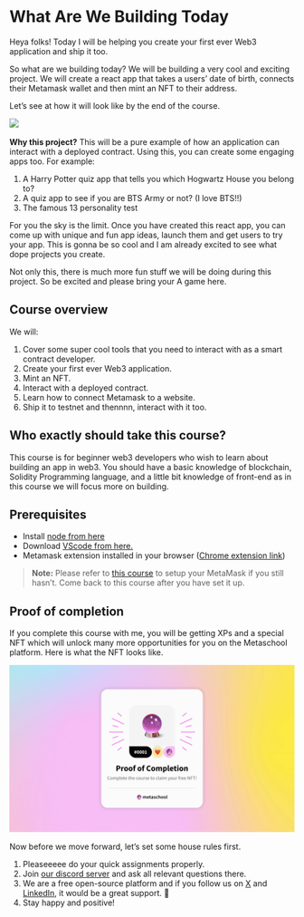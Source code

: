 # What Are We Building Today

Heya folks! Today I will be helping you create your first ever Web3 application and ship it too.

So what are we building today? We will be building a very cool and exciting project. We will create a react app that takes a users’ date of birth, connects their Metamask wallet and then mint an NFT to their address.

Let’s see at how it will look like by the end of the course.

![](https://raw.githubusercontent.com/0xmetaschool/Learning-Projects/refs/heads/main/assests_for_all/assests_for_horoscope/webp%20images%20new/L1%20Image%201.webp)

**Why this project?** This will be a pure example of how an application can interact with a deployed contract. Using this, you can create some engaging apps too. For example:

1. A Harry Potter quiz app that tells you which Hogwartz House you belong to?
2. A quiz app to see if you are BTS Army or not? (I love BTS!!)
3. The famous 13 personality test

For you the sky is the limit. Once you have created this react app, you can come up with unique and fun app ideas, launch them and get users to try your app. This is gonna be so cool and I am already excited to see what dope projects you create.

Not only this, there is much more fun stuff we will be doing during this project. So be excited and please bring your A game here.

## Course overview

We will:

1. Cover some super cool tools that you need to interact with as a smart contract developer.
2. Create your first ever Web3 application.
3. Mint an NFT.
4. Interact with a deployed contract.
5. Learn how to connect Metamask to a website.
6. Ship it to testnet and thennnn, interact with it too.

## Who exactly should take this course?

This course is for beginner web3 developers who wish to learn about building an app in web3. You should have a basic knowledge of blockchain, Solidity Programming language, and a little bit knowledge of front-end as in this course we will focus more on building.

## Prerequisites

- Install [node from here](https://nodejs.org/en/)
- Download [VScode from here.](https://code.visualstudio.com/)
- Metamask extension installed in your browser ([Chrome extension link](https://chrome.google.com/webstore/detail/metamask/nkbihfbeogaeaoehlefnkodbefgpgknn))

> **Note:** Please refer to [this course](https://metaschool.so/courses/understand-and-setup-metamask-account) to setup your MetaMask if you still hasn’t. Come back to this course after you have set it up.

## Proof of completion

If you complete this course with me, you will be getting XPs and a special NFT which will unlock many more opportunities for you on the Metaschool platform. Here is what the NFT looks like.


![](https://raw.githubusercontent.com/0xmetaschool/Learning-Projects/refs/heads/main/assests_for_all/assests_for_horoscope/webp%20images%20new/L1%20Image%202.webp)


Now before we move forward, let’s set some house rules first.
1. Pleaseeeee do your quick assignments properly.
2. Join [our discord server](https://discord.gg/vbVMUwXWgc) and ask all relevant questions there.
3. We are a free open-source platform and if you follow us on [X](https://bit.ly/horo-app-twitter) and [LinkedIn](https://bit.ly/horo-app-linkedin), it would be a great support. 🫣
4. Stay happy and positive!




